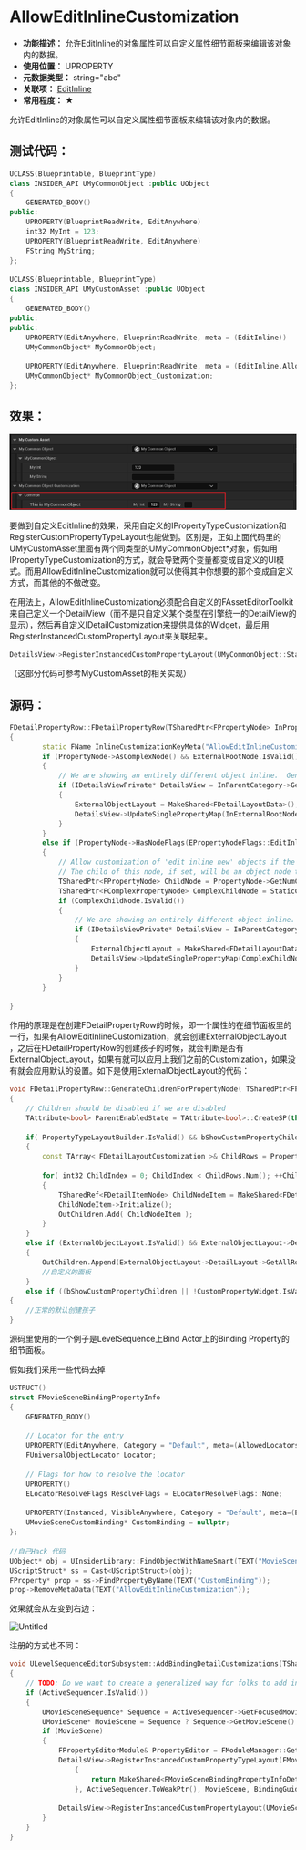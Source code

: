 ﻿# AllowEditInlineCustomization

- **功能描述：** 允许EditInline的对象属性可以自定义属性细节面板来编辑该对象内的数据。
- **使用位置：** UPROPERTY
- **元数据类型：** string="abc"
- **关联项：** [EditInline](../EditInline/EditInline.md)
- **常用程度：** ★

允许EditInline的对象属性可以自定义属性细节面板来编辑该对象内的数据。

## 测试代码：

```cpp
UCLASS(Blueprintable, BlueprintType)
class INSIDER_API UMyCommonObject :public UObject
{
	GENERATED_BODY()
public:
	UPROPERTY(BlueprintReadWrite, EditAnywhere)
	int32 MyInt = 123;
	UPROPERTY(BlueprintReadWrite, EditAnywhere)
	FString MyString;
};

UCLASS(Blueprintable, BlueprintType)
class INSIDER_API UMyCustomAsset :public UObject
{
	GENERATED_BODY()
public:
public:
	UPROPERTY(EditAnywhere, BlueprintReadWrite, meta = (EditInline))
	UMyCommonObject* MyCommonObject;

	UPROPERTY(EditAnywhere, BlueprintReadWrite, meta = (EditInline,AllowEditInlineCustomization))
	UMyCommonObject* MyCommonObject_Customization;
};

```

## 效果：

![Untitled](Untitled.png)

要做到自定义EditInline的效果，采用自定义的IPropertyTypeCustomization和RegisterCustomPropertyTypeLayout也能做到。区别是，正如上面代码里的UMyCustomAsset里面有两个同类型的UMyCommonObject*对象，假如用IPropertyTypeCustomization的方式，就会导致两个变量都变成自定义的UI模式。而用AllowEditInlineCustomization就可以使得其中你想要的那个变成自定义方式，而其他的不做改变。

在用法上，AllowEditInlineCustomization必须配合自定义的FAssetEditorToolkit来自己定义一个DetailView（而不是只自定义某个类型在引擎统一的DetailView的显示），然后再自定义IDetailCustomization来提供具体的Widget，最后用RegisterInstancedCustomPropertyLayout来关联起来。

```cpp
DetailsView->RegisterInstancedCustomPropertyLayout(UMyCommonObject::StaticClass(),FOnGetDetailCustomizationInstance::CreateStatic(&FMyCommonObjectDetailsCustomization::MakeInstance));
```

（这部分代码可参考MyCustomAsset的相关实现）

## 源码：

```cpp
FDetailPropertyRow::FDetailPropertyRow(TSharedPtr<FPropertyNode> InPropertyNode, TSharedRef<FDetailCategoryImpl> InParentCategory, TSharedPtr<FComplexPropertyNode> InExternalRootNode)
{
		static FName InlineCustomizationKeyMeta("AllowEditInlineCustomization");
		if (PropertyNode->AsComplexNode() && ExternalRootNode.IsValid()) // AsComplexNode works both for objects and structs
		{
			// We are showing an entirely different object inline.  Generate a layout for it now.
			if (IDetailsViewPrivate* DetailsView = InParentCategory->GetDetailsView())
			{
				ExternalObjectLayout = MakeShared<FDetailLayoutData>();
				DetailsView->UpdateSinglePropertyMap(InExternalRootNode, *ExternalObjectLayout, true);
			}
		}
		else if (PropertyNode->HasNodeFlags(EPropertyNodeFlags::EditInlineNew) && PropertyNode->GetProperty()->HasMetaData(InlineCustomizationKeyMeta))
		{
			// Allow customization of 'edit inline new' objects if the metadata key has been specified.
			// The child of this node, if set, will be an object node that we will want to treat as an 'external object layout'
			TSharedPtr<FPropertyNode> ChildNode = PropertyNode->GetNumChildNodes() > 0 ? PropertyNode->GetChildNode(0) : nullptr;
			TSharedPtr<FComplexPropertyNode> ComplexChildNode = StaticCastSharedPtr<FComplexPropertyNode>(ChildNode);
			if (ComplexChildNode.IsValid())
			{
				// We are showing an entirely different object inline.  Generate a layout for it now.
				if (IDetailsViewPrivate* DetailsView = InParentCategory->GetDetailsView())
				{
					ExternalObjectLayout = MakeShared<FDetailLayoutData>();
					DetailsView->UpdateSinglePropertyMap(ComplexChildNode, *ExternalObjectLayout, true);
				}
			}
		}

}
```

作用的原理是在创建FDetailPropertyRow的时候，即一个属性的在细节面板里的一行，如果有AllowEditInlineCustomization，就会创建ExternalObjectLayout ，之后在FDetailPropertyRow的创建孩子的时候，就会判断是否有ExternalObjectLayout，如果有就可以应用上我们之前的Customization，如果没有就会应用默认的设置。如下是使用ExternalObjectLayout的代码：

```cpp
void FDetailPropertyRow::GenerateChildrenForPropertyNode( TSharedPtr<FPropertyNode>& RootPropertyNode, FDetailNodeList& OutChildren )
{
	// Children should be disabled if we are disabled
	TAttribute<bool> ParentEnabledState = TAttribute<bool>::CreateSP(this, &FDetailPropertyRow::GetEnabledState);

	if( PropertyTypeLayoutBuilder.IsValid() && bShowCustomPropertyChildren )
	{
		const TArray< FDetailLayoutCustomization >& ChildRows = PropertyTypeLayoutBuilder->GetChildCustomizations();

		for( int32 ChildIndex = 0; ChildIndex < ChildRows.Num(); ++ChildIndex )
		{
			TSharedRef<FDetailItemNode> ChildNodeItem = MakeShared<FDetailItemNode>(ChildRows[ChildIndex], ParentCategory.Pin().ToSharedRef(), ParentEnabledState);
			ChildNodeItem->Initialize();
			OutChildren.Add( ChildNodeItem );
		}
	}
	else if (ExternalObjectLayout.IsValid() && ExternalObjectLayout->DetailLayout->HasDetails())
	{
		OutChildren.Append(ExternalObjectLayout->DetailLayout->GetAllRootTreeNodes());
		//自定义的面板
	}
	else if ((bShowCustomPropertyChildren || !CustomPropertyWidget.IsValid()) && RootPropertyNode->GetNumChildNodes() > 0)
{
	//正常的默认创建孩子
}
```

源码里使用的一个例子是LevelSequence上Bind Actor上的Binding Property的细节面板。

假如我们采用一些代码去掉

```cpp
USTRUCT()
struct FMovieSceneBindingPropertyInfo
{
	GENERATED_BODY()

	// Locator for the entry
	UPROPERTY(EditAnywhere, Category = "Default", meta=(AllowedLocators="Actor", DisplayName="Actor"))
	FUniversalObjectLocator Locator;

	// Flags for how to resolve the locator
	UPROPERTY()
	ELocatorResolveFlags ResolveFlags = ELocatorResolveFlags::None;

	UPROPERTY(Instanced, VisibleAnywhere, Category = "Default", meta=(EditInline, AllowEditInlineCustomization, DisplayName="Custom Binding Type"))
	UMovieSceneCustomBinding* CustomBinding = nullptr;
};

//自己Hack 代码
UObject* obj = UInsiderLibrary::FindObjectWithNameSmart(TEXT("MovieSceneBindingPropertyInfo"));
UScriptStruct* ss = Cast<UScriptStruct>(obj);
FProperty* prop = ss->FindPropertyByName(TEXT("CustomBinding"));
prop->RemoveMetaData(TEXT("AllowEditInlineCustomization"));
```

效果就会从左变到右边：

![Untitled](AllowEditInlineCustomization/Untitled%201.png)

注册的方式也不同：

```cpp
void ULevelSequenceEditorSubsystem::AddBindingDetailCustomizations(TSharedRef<IDetailsView> DetailsView, TSharedPtr<ISequencer> ActiveSequencer, FGuid BindingGuid)
{
	// TODO: Do we want to create a generalized way for folks to add instanced property layouts for other custom binding types so they can have access to sequencer context?
	if (ActiveSequencer.IsValid())
	{
		UMovieSceneSequence* Sequence = ActiveSequencer->GetFocusedMovieSceneSequence();
		UMovieScene* MovieScene = Sequence ? Sequence->GetMovieScene() : nullptr;
		if (MovieScene)
		{
			FPropertyEditorModule& PropertyEditor = FModuleManager::Get().LoadModuleChecked<FPropertyEditorModule>(TEXT("PropertyEditor"));
			DetailsView->RegisterInstancedCustomPropertyTypeLayout(FMovieSceneBindingPropertyInfo::StaticStruct()->GetFName(), FOnGetPropertyTypeCustomizationInstance::CreateLambda([](TWeakPtr<ISequencer> InSequencer, UMovieScene* InMovieScene, FGuid InBindingGuid, ULevelSequenceEditorSubsystem* LevelSequenceEditorSubsystem)
				{
					return MakeShared<FMovieSceneBindingPropertyInfoDetailCustomization>(InSequencer, InMovieScene, InBindingGuid, LevelSequenceEditorSubsystem);
				}, ActiveSequencer.ToWeakPtr(), MovieScene, BindingGuid, this));

			DetailsView->RegisterInstancedCustomPropertyLayout(UMovieSceneSpawnableActorBinding::StaticClass(), FOnGetDetailCustomizationInstance::CreateStatic(&FMovieSceneSpawnableActorBindingBaseCustomization::MakeInstance, ActiveSequencer.ToWeakPtr(), MovieScene, BindingGuid));
		}
	}
}
```